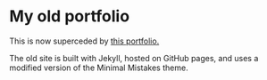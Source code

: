 # My old portfolio

This is now superceded by [this portfolio.](owenpriestley.co.uk)

The old site is built with Jekyll, hosted on GitHub pages, and uses a modified version of the Minimal Mistakes theme.
